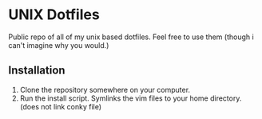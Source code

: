 UNIX Dotfiles
=============

Public repo of all of my unix based dotfiles. Feel free to use them (though i can't imagine why you would.)

Installation
------------
1. Clone the repository somewhere on your computer.
2. Run the install script. Symlinks the vim files to your home directory. (does not link conky file)
